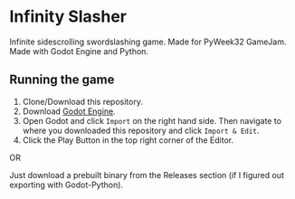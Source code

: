 # Infinity Slasher

Infinite sidescrolling swordslashing game. Made for PyWeek32 GameJam.
Made with Godot Engine and Python.

## Running the game

1. Clone/Download this repository.
2. Download [Godot Engine](https://godotengine.org/download).
3. Open Godot and click `Import` on the right hand side. Then navigate to where
you downloaded this repository and click `Import & Edit`.
4. Click the Play Button in the top right corner of the Editor.

OR

Just download a prebuilt binary from the Releases section (if I figured out
exporting with Godot-Python).
